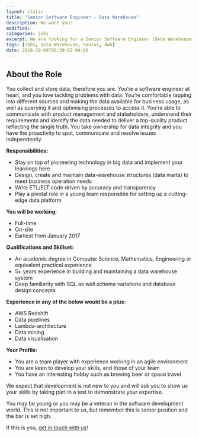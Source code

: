 ```yaml
---
layout: static
title: "Senior Software Engineer - Data Warehouse"
description: We want you!
modified:
categories: jobs
excerpt: We are looking for a Senior Software Engineer (Data Warehouse).
tags: [Jobs, Data Warehouse, Senior, dwh]
date: 2016-10-04T05:39:55-04:00
---
```

## About the Role
You collect and store data, therefore you are. 
You’re a software engineer at heart, and you love tackling problems with data. You’re comfortable tapping into different sources and making the data available for business usage, as well as querying it and optimising processes to access it. You’re able to communicate with product management and stakeholders, understand their requirements and identify the data needed to deliver a top-quality product reflecting the single truth. You take ownership for data integrity and you have the proactivity to spot, communicate and resolve issues independently. 

**Responsibilities:**

* Stay on top of pioneering technology in big data and implement your learnings here
* Design, create and maintain data-warehouse structures (data marts) to meet business operation needs
* Write ETL/ELT code driven by accuracy and transparency
* Play a pivotal role in a young team responsible for setting up a cutting-edge data platform

**You will be working:**

* Full-time
* On-site
* Earliest from January 2017

**Qualifications and Skillset:**

* An academic degree in Computer Science, Mathematics, Engineering or equivalent practical experience
* 5+ years experience in building and maintaining a data warehouse system
* Deep familiarity with SQL as well schema variations and database design concepts

**Experience in any of the below would be a plus:**

* AWS Redshift
* Data pipelines
* Lambda-architecture
* Data mining
* Data visualisation

**Your Profile:**

* You are a team player with experience working in an agile environment
* You are keen to develop your skills, and those of your team
* You have an interesting hobby such as brewing beer or space travel


We expect that development is not new to you and will ask you to show us your skills by taking part in a test to demonstrate your expertise. 
 
You may be young or you may be a veteran in the software development world. This is not important to us, but remember this is senior position and the bar is set high. 

If this is you, [get in touch with us](mailto:jobs@updudes.net)!